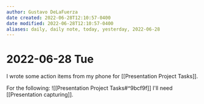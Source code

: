 ```yaml
---
author: Gustavo DeLaFuerza
date created: 2022-06-28T12:10:57-0400
date modified: 2022-06-28T12:10:57-0400
aliases: daily, daily note, today, yesterday, 2022-06-28
---
```


# 2022-06-28 Tue

I wrote some action items from my phone for [[Presentation Project Tasks]].

For the following: ![[Presentation Project Tasks#^9bcf9f]]
I'll need [[Presentation capturing]].